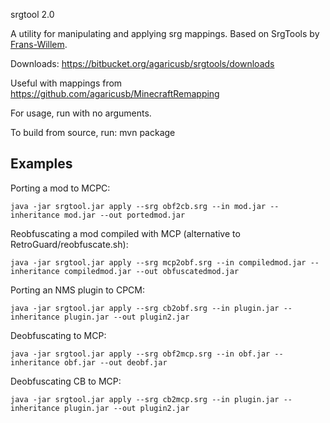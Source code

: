 srgtool 2.0

A utility for manipulating and applying srg mappings. Based on SrgTools by [Frans-Willem](https://github.com/Frans-Willem/SrgTools).

Downloads: https://bitbucket.org/agaricusb/srgtools/downloads

Useful with mappings from https://github.com/agaricusb/MinecraftRemapping

For usage, run with no arguments.

To build from source, run: mvn package

## Examples

Porting a mod to MCPC:

    java -jar srgtool.jar apply --srg obf2cb.srg --in mod.jar --inheritance mod.jar --out portedmod.jar

Reobfuscating a mod compiled with MCP (alternative to RetroGuard/reobfuscate.sh):

    java -jar srgtool.jar apply --srg mcp2obf.srg --in compiledmod.jar --inheritance compiledmod.jar --out obfuscatedmod.jar

Porting an NMS plugin to CPCM:

    java -jar srgtool.jar apply --srg cb2obf.srg --in plugin.jar --inheritance plugin.jar --out plugin2.jar

Deobfuscating to MCP:

    java -jar srgtool.jar apply --srg obf2mcp.srg --in obf.jar --inheritance obf.jar --out deobf.jar

Deobfuscating CB to MCP:

    java -jar srgtool.jar apply --srg cb2mcp.srg --in plugin.jar --inheritance plugin.jar --out plugin2.jar

